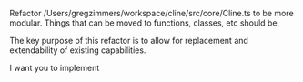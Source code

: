 Refactor /Users/gregzimmers/workspace/cline/src/core/Cline.ts to be more modular. Things that can be moved to functions, classes, etc should be.

The key purpose of this refactor is to allow for replacement and extendability of existing capabilities.


I want you to implement